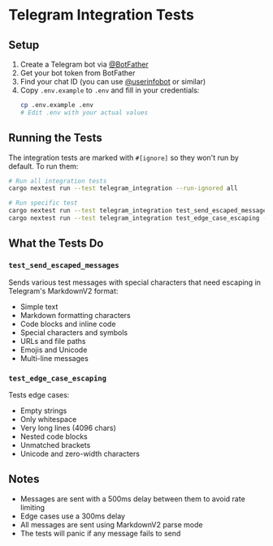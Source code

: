 # Telegram Integration Tests

## Setup

1. Create a Telegram bot via [@BotFather](https://t.me/botfather)
2. Get your bot token from BotFather
3. Find your chat ID (you can use [@userinfobot](https://t.me/userinfobot) or similar)
4. Copy `.env.example` to `.env` and fill in your credentials:
   ```bash
   cp .env.example .env
   # Edit .env with your actual values
   ```

## Running the Tests

The integration tests are marked with `#[ignore]` so they won't run by default. To run them:

```bash
# Run all integration tests
cargo nextest run --test telegram_integration --run-ignored all

# Run specific test
cargo nextest run --test telegram_integration test_send_escaped_messages --run-ignored all
cargo nextest run --test telegram_integration test_edge_case_escaping --run-ignored all
```

## What the Tests Do

### `test_send_escaped_messages`
Sends various test messages with special characters that need escaping in Telegram's MarkdownV2 format:
- Simple text
- Markdown formatting characters
- Code blocks and inline code
- Special characters and symbols
- URLs and file paths
- Emojis and Unicode
- Multi-line messages

### `test_edge_case_escaping`
Tests edge cases:
- Empty strings
- Only whitespace
- Very long lines (4096 chars)
- Nested code blocks
- Unmatched brackets
- Unicode and zero-width characters

## Notes

- Messages are sent with a 500ms delay between them to avoid rate limiting
- Edge cases use a 300ms delay
- All messages are sent using MarkdownV2 parse mode
- The tests will panic if any message fails to send

